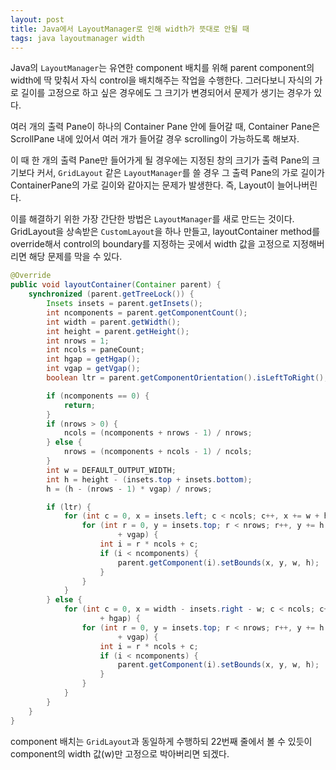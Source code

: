 ```yaml
---
layout: post
title: Java에서 LayoutManager로 인해 width가 뜻대로 안될 때
tags: java layoutmanager width
---
```


Java의 `LayoutManager`는 유연한 component 배치를 위해 parent component의 width에 딱 맞춰서 자식 control을 배치해주는 작업을 수행한다. 그러다보니 자식의 가로 길이를 고정으로 하고 싶은 경우에도 그 크기가 변경되어서 문제가 생기는 경우가 있다.

여러 개의 출력 Pane이 하나의 Container Pane 안에 들어갈 때, Container Pane은 ScrollPane 내에 있어서 여러 개가 들어갈 경우 scrolling이 가능하도록 해보자.

이 때 한 개의 출력 Pane만 들어가게 될 경우에는 지정된 창의 크기가 출력 Pane의 크기보다 커서, `GridLayout` 같은 `LayoutManager`를 쓸 경우 그 출력 Pane의 가로 길이가 ContainerPane의 가로 길이와 같아지는 문제가 발생한다. 즉, Layout이 늘어나버린다.

이를 해결하기 위한 가장 간단한 방법은 `LayoutManager`를 새로 만드는 것이다.
GridLayout을 상속받은 `CustomLayout`을 하나 만들고, layoutContainer method를 override해서 control의 boundary를 지정하는 곳에서 width 값을 고정으로 지정해버리면 해당 문제를 막을 수 있다.

```java
@Override
public void layoutContainer(Container parent) {
	synchronized (parent.getTreeLock()) {
		Insets insets = parent.getInsets();
		int ncomponents = parent.getComponentCount();
		int width = parent.getWidth();
		int height = parent.getHeight();
		int nrows = 1;
		int ncols = paneCount;
		int hgap = getHgap();
		int vgap = getVgap();
		boolean ltr = parent.getComponentOrientation().isLeftToRight();

		if (ncomponents == 0) {
			return;
		}
		if (nrows > 0) {
			ncols = (ncomponents + nrows - 1) / nrows;
		} else {
			nrows = (ncomponents + ncols - 1) / ncols;
		}
		int w = DEFAULT_OUTPUT_WIDTH;
		int h = height - (insets.top + insets.bottom);
		h = (h - (nrows - 1) * vgap) / nrows;

		if (ltr) {
			for (int c = 0, x = insets.left; c < ncols; c++, x += w + hgap) {
				for (int r = 0, y = insets.top; r < nrows; r++, y += h
						+ vgap) {
					int i = r * ncols + c;
					if (i < ncomponents) {
						parent.getComponent(i).setBounds(x, y, w, h);
					}
				}
			}
		} else {
			for (int c = 0, x = width - insets.right - w; c < ncols; c++, x -= w
					+ hgap) {
				for (int r = 0, y = insets.top; r < nrows; r++, y += h
						+ vgap) {
					int i = r * ncols + c;
					if (i < ncomponents) {
						parent.getComponent(i).setBounds(x, y, w, h);
					}
				}
			}
		}
	}
}
```

component 배치는 `GridLayout`과 동일하게 수행하되 22번째 줄에서 볼 수 있듯이 component의 width 값(w)만 고정으로 박아버리면 되겠다.
